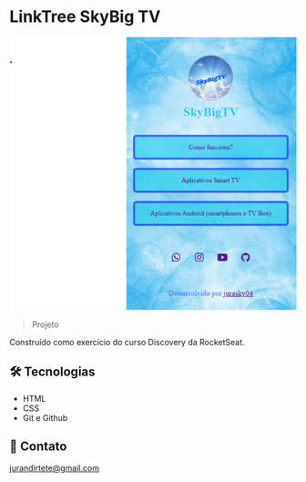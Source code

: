 # LinkTree SkyBig TV

![preview](./assets/assets/Captura%20de%20tela%202025-10-17%20135252.png)

> Projeto

Construído como exercício do curso Discovery da RocketSeat.

## 🛠 Tecnologias

- HTML
- CSS
- Git e Github

## 💛 Contato

jurandirtete@gmail.com

